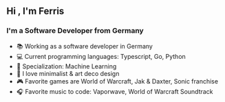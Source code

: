 ## Hi , I'm Ferris

### I'm a Software Developer from Germany

- 📚 Working as a software developer in Germany
- 💻 Current programming languages: Typescript, Go, Python
- 🤖 Specialization: Machine Learning
- 🌱 I love minimalist & art deco design
- 🎮 Favorite games are World of Warcraft, Jak & Daxter, Sonic franchise
- 🎧 Favorite music to code: Vaporwave, World of Warcraft Soundtrack
